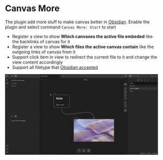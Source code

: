 # Canvas More

The plugin add more stuff to make canvas better in [Obsidian](https://obsidian.md/). Enable the plugin and select command `Canvas More: Start` to start

- Register a view to show **Which canvases the active file embeded** like the backlinks of canvas for it
- Register a view to show **Which files the active canvas contain** like the outgoing links of canvas from it
- Support click item in view to redirect the current file to it and change the view content accordingly
- Support all filetype that [Obsidian accepted](https://help.obsidian.md/Advanced+topics/Accepted+file+formats)

![demo](./image/demo.gif)